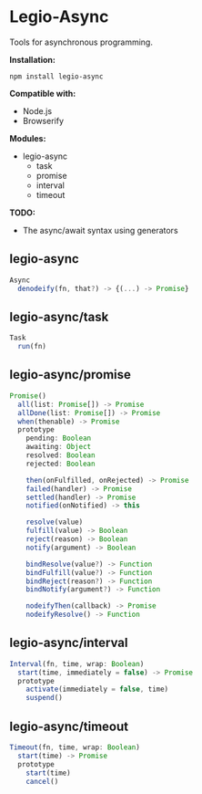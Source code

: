 # Legio-Async

Tools for asynchronous programming.

**Installation:**
```
npm install legio-async
```

**Compatible with:**
- Node.js
- Browserify

**Modules:**
- legio-async
  - task
  - promise
  - interval
  - timeout

**TODO:**
- The async/await syntax using generators

## legio-async
```javascript
Async
  denodeify(fn, that?) -> {(...) -> Promise}
```

## legio-async/task
```javascript
Task
  run(fn)
```

## legio-async/promise
```javascript
Promise()
  all(list: Promise[]) -> Promise
  allDone(list: Promise[]) -> Promise
  when(thenable) -> Promise
  prototype
    pending: Boolean
    awaiting: Object
    resolved: Boolean
    rejected: Boolean

    then(onFulfilled, onRejected) -> Promise
    failed(handler) -> Promise
    settled(handler) -> Promise
    notified(onNotified) -> this

    resolve(value)
    fulfill(value) -> Boolean
    reject(reason) -> Boolean
    notify(argument) -> Boolean

    bindResolve(value?) -> Function
    bindFulfill(value?) -> Function
    bindReject(reason?) -> Function
    bindNotify(argument?) -> Function

    nodeifyThen(callback) -> Promise
    nodeifyResolve() -> Function
```

## legio-async/interval
```javascript
Interval(fn, time, wrap: Boolean)
  start(time, immediately = false) -> Promise
  prototype
    activate(immediately = false, time)
    suspend()
```

## legio-async/timeout
```javascript
Timeout(fn, time, wrap: Boolean)
  start(time) -> Promise
  prototype
    start(time)
    cancel()
```
